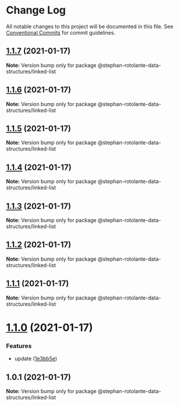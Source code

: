 # Change Log

All notable changes to this project will be documented in this file.
See [Conventional Commits](https://conventionalcommits.org) for commit guidelines.

## [1.1.7](https://github.com/stephanrotolante/stephan-rotolante-data-structures.gitt/compare/@stephan-rotolante-data-structures/linked-list@1.1.6...@stephan-rotolante-data-structures/linked-list@1.1.7) (2021-01-17)

**Note:** Version bump only for package @stephan-rotolante-data-structures/linked-list





## [1.1.6](https://github.com/stephanrotolante/stephan-rotolante-data-structures.gitt/compare/@stephan-rotolante-data-structures/linked-list@1.1.5...@stephan-rotolante-data-structures/linked-list@1.1.6) (2021-01-17)

**Note:** Version bump only for package @stephan-rotolante-data-structures/linked-list





## [1.1.5](https://github.com/stephanrotolante/stephan-rotolante-data-structures.gitt/compare/@stephan-rotolante-data-structures/linked-list@1.1.4...@stephan-rotolante-data-structures/linked-list@1.1.5) (2021-01-17)

**Note:** Version bump only for package @stephan-rotolante-data-structures/linked-list





## [1.1.4](https://github.com/stephanrotolante/stephan-rotolante-data-structures.gitt/compare/@stephan-rotolante-data-structures/linked-list@1.1.3...@stephan-rotolante-data-structures/linked-list@1.1.4) (2021-01-17)

**Note:** Version bump only for package @stephan-rotolante-data-structures/linked-list





## [1.1.3](https://github.com/stephanrotolante/stephan-rotolante-data-structures.gitt/compare/@stephan-rotolante-data-structures/linked-list@1.1.2...@stephan-rotolante-data-structures/linked-list@1.1.3) (2021-01-17)

**Note:** Version bump only for package @stephan-rotolante-data-structures/linked-list





## [1.1.2](https://github.com/stephanrotolante/stephan-rotolante-data-structures.gitt/compare/@stephan-rotolante-data-structures/linked-list@1.1.1...@stephan-rotolante-data-structures/linked-list@1.1.2) (2021-01-17)

**Note:** Version bump only for package @stephan-rotolante-data-structures/linked-list





## [1.1.1](https://github.com/stephanrotolante/stephan-rotolante-data-structures.gitt/compare/@stephan-rotolante-data-structures/linked-list@1.1.0...@stephan-rotolante-data-structures/linked-list@1.1.1) (2021-01-17)

**Note:** Version bump only for package @stephan-rotolante-data-structures/linked-list





# [1.1.0](https://github.com/stephanrotolante/stephan-rotolante-data-structures.gitt/compare/@stephan-rotolante-data-structures/linked-list@1.0.1...@stephan-rotolante-data-structures/linked-list@1.1.0) (2021-01-17)


### Features

* update ([1e3bb5e](https://github.com/stephanrotolante/stephan-rotolante-data-structures.gitt/commit/1e3bb5e7448fb914bbed824bffe86d95da3c72ef))





## 1.0.1 (2021-01-17)

**Note:** Version bump only for package @stephan-rotolante-data-structures/linked-list
